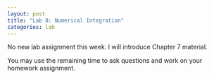 ```yaml
---
layout: post
title: "Lab 8: Numerical Integration"
categories: lab
---
```


No new lab assignment this week. I will introduce Chapter 7 material.

You may use the remaining time to ask questions and work on your homework assignment.
